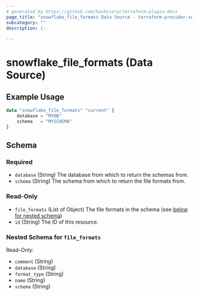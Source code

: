```yaml
---
# generated by https://github.com/hashicorp/terraform-plugin-docs
page_title: "snowflake_file_formats Data Source - terraform-provider-snowflake"
subcategory: ""
description: |-
  
---
```


# snowflake_file_formats (Data Source)



## Example Usage

```terraform
data "snowflake_file_formats" "current" {
    database = "MYDB"
    schema   = "MYSCHEMA"
}
```

<!-- schema generated by tfplugindocs -->
## Schema

### Required

- `database` (String) The database from which to return the schemas from.
- `schema` (String) The schema from which to return the file formats from.

### Read-Only

- `file_formats` (List of Object) The file formats in the schema (see [below for nested schema](#nestedatt--file_formats))
- `id` (String) The ID of this resource.

<a id="nestedatt--file_formats"></a>
### Nested Schema for `file_formats`

Read-Only:

- `comment` (String)
- `database` (String)
- `format_type` (String)
- `name` (String)
- `schema` (String)


